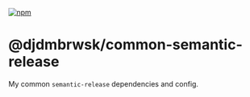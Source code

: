 [![npm](https://img.shields.io/npm/v/@djdmbrwsk/common-semantic-release)](https://www.npmjs.com/package/@djdmbrwsk/common-semantic-release)

# @djdmbrwsk/common-semantic-release

My common `semantic-release` dependencies and config.
